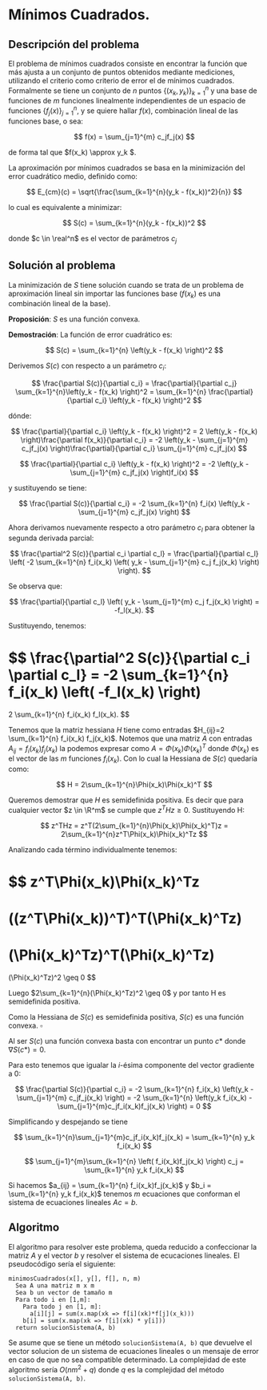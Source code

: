 # Mínimos Cuadrados.

## Descripción del problema

El problema de mínimos cuadrados consiste en encontrar la función que más ajusta a un conjunto de puntos obtenidos mediante mediciones, utilizando el criterio como criterio de error el de mínimos cuadrados. Formalmente se tiene un conjunto de $n$ puntos $\{(x_k, y_k)\}_{k=1}^{n}$ y una base de funciones de $m$ funciones linealmente independientes de un espacio de funciones $\{f_j(x)\}_{j=1}^{n}$, y se quiere hallar $f(x)$, combinación lineal de las funciones base, o sea:

$$
f(x) = \sum_{j=1}^{m} c_jf_j(x)
$$

de forma tal que $f(x_k) \approx y_k $.

La aproximación por mínimos cuadrados se basa en la minimización del error cuadrático medio, definido como:

$$
E_{cm}(c) = \sqrt{\frac{\sum_{k=1}^{n}(y_k - f(x_k))^2}{n}}
$$

lo cual es equivalente a minimizar:

$$
S(c) = \sum_{k=1}^{n}(y_k - f(x_k))^2
$$

donde $c \in \real^n$ es el vector de parámetros $c_j$

## Solución al problema

La minimización de $S$ tiene solución cuando se trata de un problema de aproximación lineal sin importar las funciones base ($f(x_k)$ es una combinación lineal de la base).

**Proposición**: $S$ es una función convexa.

**Demostración**: La función de error cuadrático es:

$$
S(c) = \sum_{k=1}^{n} \left(y_k - f(x_k) \right)^2
$$

Derivemos $S(c)$ con respecto a un parámetro $c_i$:

$$
\frac{\partial S(c)}{\partial c_i} = \frac{\partial}{\partial c_j} \sum_{k=1}^{n}\left(y_k - f(x_k) \right)^2 = \sum_{k=1}^{n} \frac{\partial}{\partial c_i} \left(y_k - f(x_k) \right)^2
$$

dónde:

$$
\frac{\partial}{\partial c_i} \left(y_k - f(x_k) \right)^2 = 2 \left(y_k - f(x_k) \right)\frac{\partial f(x_k)}{\partial c_i} = -2 \left(y_k - \sum_{j=1}^{m} c_jf_j(x) \right)\frac{\partial}{\partial c_i} \sum_{j=1}^{m} c_jf_j(x)
$$

$$
\frac{\partial}{\partial c_i} \left(y_k - f(x_k) \right)^2 = -2 \left(y_k - \sum_{j=1}^{m} c_jf_j(x) \right)f_i(x)
$$

y sustituyendo se tiene:

$$
\frac{\partial S(c)}{\partial c_i} = -2 \sum_{k=1}^{n} f_i(x) \left(y_k - \sum_{j=1}^{m} c_jf_j(x) \right)
$$

Ahora derivamos nuevamente respecto a otro parámetro $c_l$ para obtener la segunda derivada parcial:

$$
\frac{\partial^2 S(c)}{\partial c_i \partial c_l} =
\frac{\partial}{\partial c_l}
\left(
-2 \sum_{k=1}^{n} f_i(x_k)
\left(
y_k - \sum_{j=1}^{m} c_j f_j(x_k)
\right)
\right).
$$

Se observa que:

$$
\frac{\partial}{\partial c_l}
\left(
y_k - \sum_{j=1}^{m} c_j f_j(x_k)
\right) =
-f_l(x_k).
$$

Sustituyendo, tenemos:

$$
\frac{\partial^2 S(c)}{\partial c_i \partial c_l} =
-2 \sum_{k=1}^{n} f_i(x_k)
\left(
-f_l(x_k)
\right)
=
2 \sum_{k=1}^{n} f_i(x_k) f_l(x_k).
$$

Tenemos que la matriz hessiana $H$ tiene como entradas $H_{ij}=2 \sum_{k=1}^{n} f_i(x_k) f_j(x_k)$. Notemos que una matriz $A$ con entradas $A_{ij}=f_i(x_k) f_j(x_k)$ la podemos expresar como $A=\Phi(x_k)\Phi(x_k)^T$ donde $\Phi(x_k)$ es el vector de las $m$ funciones $f_i(x_k)$. Con lo cual la Hessiana de $S(c)$ quedaría como:

$$
H = 2\sum_{k=1}^{n}\Phi(x_k)\Phi(x_k)^T
$$

Queremos demostrar que $H$ es semidefinida positiva. Es decir que para cualquier vector $z \in \R^m$ se cumple que $z^THz \geq 0$.
Sustituyendo H:

$$
z^THz = z^T(2\sum_{k=1}^{n}\Phi(x_k)\Phi(x_k)^T)z = 2\sum_{k=1}^{n}z^T\Phi(x_k)\Phi(x_k)^Tz
$$

Analizando cada término individualmente tenemos:

$$
z^T\Phi(x_k)\Phi(x_k)^Tz
=
((z^T\Phi(x_k))^T)^T(\Phi(x_k)^Tz)
=
(\Phi(x_k)^Tz)^T(\Phi(x_k)^Tz)
=
(\Phi(x_k)^Tz)^2 \geq 0
$$

Luego $2\sum_{k=1}^{n}(\Phi(x_k)^Tz)^2 \geq 0$ y por tanto H es semidefinida positiva.

Como la Hessiana de $S(c)$ es semidefinida positiva, $S(c)$ es una función convexa. $\square$

Al ser $S(c)$ una función convexa basta con encontrar un punto $c*$ donde $\nabla S(c*) = 0$.

Para esto tenemos que igualar la $i$-ésima componente del vector gradiente a 0:

$$
\frac{\partial S(c)}{\partial c_i} = -2 \sum_{k=1}^{n} f_i(x_k) \left(y_k - \sum_{j=1}^{m} c_jf_j(x_k) \right) = -2 \sum_{k=1}^{n} \left(y_k f_i(x_k) - \sum_{j=1}^{m}c_jf_i(x_k)f_j(x_k) \right) = 0
$$

Simplificando y despejando se tiene

$$
\sum_{k=1}^{n}\sum_{j=1}^{m}c_jf_i(x_k)f_j(x_k) = \sum_{k=1}^{n} y_k f_i(x_k)
$$

$$
\sum_{j=1}^{m}\sum_{k=1}^{n} \left( f_i(x_k)f_j(x_k) \right) c_j = \sum_{k=1}^{n} y_k f_i(x_k)
$$

Si hacemos $a_{ij} = \sum_{k=1}^{n}  f_i(x_k)f_j(x_k)$ y $b_i = \sum_{k=1}^{n} y_k f_i(x_k)$ tenemos $m$ ecuaciones que conforman el sistema de ecuaciones lineales $Ac=b$.

## Algoritmo

El algoritmo para resolver este problema, queda reducido a confeccionar la matriz $A$ y el vector $b$ y resolver el sistema de ecucaciones lineales. El pseudocódigo sería el siguiente:

```
minimosCuadrados(x[], y[], f[], n, m)
  Sea A una matriz m x m
  Sea b un vector de tamaño m
  Para todo i en [1,m]:
    Para todo j en [1, m]:
      a[i][j] = sum(x.map(xk => f[i](xk)*f[j](x_k)))
    b[i] = sum(x.map(xk => f[i](xk) * y[i]))
  return solucionSistema(A, b)
```

Se asume que se tiene un método `solucionSistema(A, b)` que devuelve el vector solucion de un sistema de ecuaciones lineales o un mensaje de error en caso de que no sea compatible determinado.
La complejidad de este algoritmo sería $O(nm^2 + q)$ donde $q$ es la complejidad del método `solucionSistema(A, b)`.
